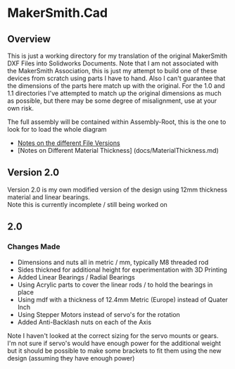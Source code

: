 # MakerSmith.Cad

## Overview

This is just a working directory for my translation of the original MakerSmith DXF Files into Solidworks Documents.
Note that I am not associated with the MakerSmith Association, this is just my attempt to build one of these devices from scratch using parts I have to hand.
Also I can't guarantee that the dimensions of the parts here match up with the original.
For the 1.0 and 1.1 directories I've attempted to match up the original dimensions as much as possible,
but there may be some degree of misalignment, use at your own risk.

The full assembly will be contained within Assembly-Root, this is the one to look for to load the whole diagram

  * [Notes on the different File Versions](docs/FileVersions.md)
  * [Notes on Different Material Thickness] (docs/MaterialThickness.md)

## Version 2.0

Version 2.0 is my own modified version of the design using 12mm thickness material and linear bearings. <br />
Note this is currently incomplete / still being worked on

## 2.0

### Changes Made

  * Dimensions and nuts all in metric / mm, typically M8 threaded rod
  * Sides thickned for additional height for experimentation with 3D Printing
  * Added Linear Bearings / Radial Bearings
  * Using Acrylic parts to cover the linear rods / to hold the bearings in place
  * Using mdf with a thickness of 12.4mm Metric (Europe) instead of Quater Inch
  * Using Stepper Motors instead of servo's for the rotation
  * Added Anti-Backlash nuts on each of the Axis

Note I haven't looked at the correct sizing for the servo mounts or gears.
I'm not sure if servo's would have enough power for the additional weight
but it should be possible to make some brackets to fit them using the new design (assuming they have enough power)

